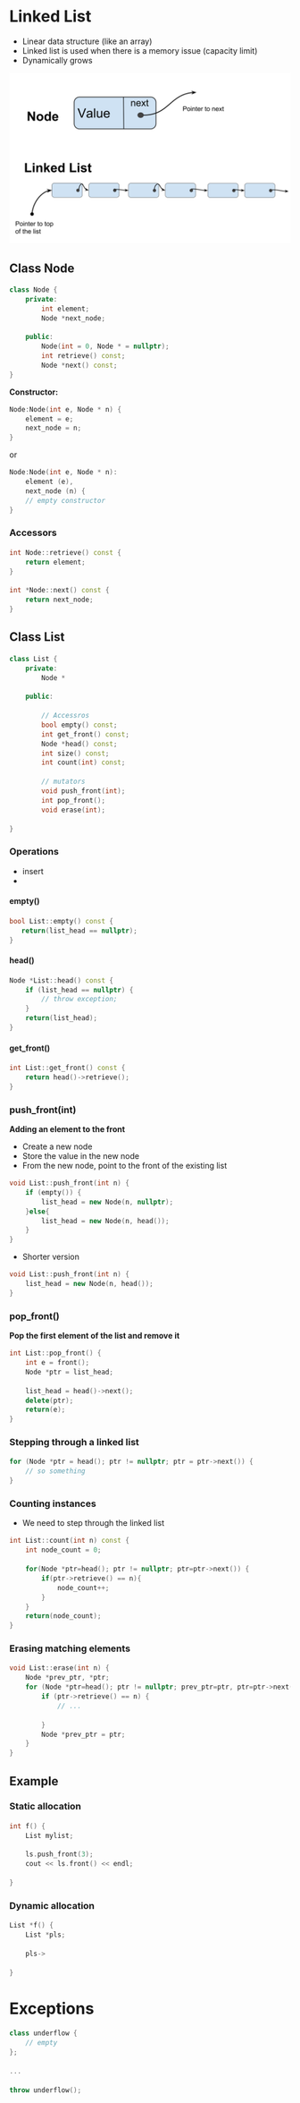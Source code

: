 
Linked List
===========

* Linear data structure (like an array)
* Linked list is used when there is a memory issue (capacity limit)
* Dynamically grows



![](figs/linked-list.svg)

## Class Node

```c++
class Node {
    private:
        int element;
        Node *next_node;
        
    public:
        Node(int = 0, Node * = nullptr);
        int retrieve() const;
        Node *next() const;
}

```

**Constructor:**
```c++
Node:Node(int e, Node * n) {
    element = e;
    next_node = n;
}
```
or
```c++
Node:Node(int e, Node * n):
    element (e),
    next_node (n) {
    // empty constructor
}

```

### Accessors

```c++
int Node::retrieve() const {
    return element;
}

int *Node::next() const {
    return next_node;
}
```

## Class List

```c++
class List {
    private:
        Node *
        
    public:
        
        // Accessros 
        bool empty() const;
        int get_front() const;
        Node *head() const;
        int size() const;
        int count(int) const;
        
        // mutators
        void push_front(int);
        int pop_front();
        void erase(int);
        
}
```

### Operations

* insert  
* 

#### empty()

```c++
bool List::empty() const {
   return(list_head == nullptr);
}
```

#### head()

```c++
Node *List::head() const {
    if (list_head == nullptr) {
        // throw exception;
    }
    return(list_head);
}
```

#### get_front()

```c++
int List::get_front() const {
    return head()->retrieve();
}
```

### push_front(int)

**Adding an element to the front**

* Create a new node
* Store the value in the new node
* From the new node, point to the front of the existing list

```c++
void List::push_front(int n) {
    if (empty()) {
        list_head = new Node(n, nullptr);
    }else{
        list_head = new Node(n, head());
    }
}
```

* Shorter version 
 
```c++
void List::push_front(int n) {
    list_head = new Node(n, head());
}
```

### pop_front()

**Pop the first element of the list and remove it**

```c++
int List::pop_front() {
    int e = front();
    Node *ptr = list_head;
    
    list_head = head()->next();
    delete(ptr);
    return(e);
}
```

### Stepping through a linked list

```c++
for (Node *ptr = head(); ptr != nullptr; ptr = ptr->next()) {
    // so something
}
```

### Counting instances

* We need to step through the linked list

```c++
int List::count(int n) const {
    int node_count = 0;
    
    for(Node *ptr=head(); ptr != nullptr; ptr=ptr->next()) {
        if(ptr->retrieve() == n){
            node_count++;
        }
    }
    return(node_count);
}
```

### Erasing matching elements

```c++
void List::erase(int n) {
    Node *prev_ptr, *ptr;
    for (Node *ptr=head(); ptr != nullptr; prev_ptr=ptr, ptr=ptr->next()) {
        if (ptr->retrieve() == n) {
            // ...
            
        }
        Node *prev_ptr = ptr;
    }
}
```

## Example


### Static allocation

```c++
int f() {
    List mylist;

    ls.push_front(3);
    cout << ls.front() << endl;

}
```

### Dynamic allocation

```C++
List *f() {
    List *pls;

    pls->

}
```


# Exceptions

```c++
class underflow {
    // empty
};

...

throw underflow();
```


```python

```
